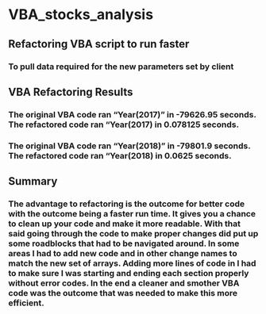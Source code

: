 # VBA_stocks_analysis

## Refactoring VBA script to run faster 

### To pull data required for the new parameters set by client

## VBA Refactoring Results

### The original VBA code ran “Year(2017)” in -79626.95 seconds. The refactored code ran “Year(2017) in 0.078125 seconds.

### The original VBA code ran “Year(2018)” in -79801.9 seconds. The refactored code ran “Year(2018) in 0.0625 seconds.

## Summary 

### The advantage to refactoring is the outcome for better code with the outcome being a faster run time. It gives you a chance to clean up your code and make it more readable. With that said going through the code to make proper changes did put up some roadblocks that had to be navigated around. In some areas I had to add new code and in other change names to match the new set of arrays. Adding more lines of code in I had to make sure I was starting and ending each section properly without error codes. In the end a cleaner and smother VBA code was the outcome that was needed to make this more efficient.

